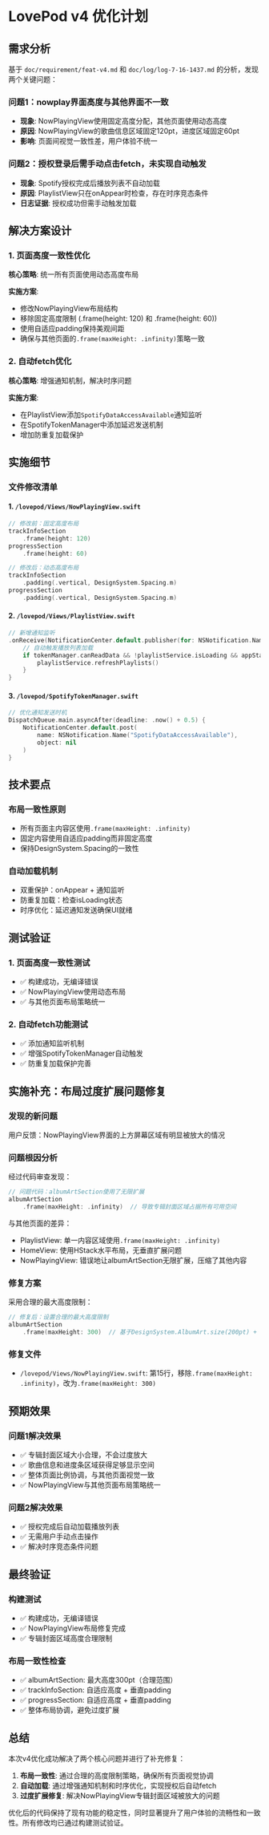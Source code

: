 # LovePod v4 优化计划

## 需求分析

基于 `doc/requirement/feat-v4.md` 和 `doc/log/log-7-16-1437.md` 的分析，发现两个关键问题：

### 问题1：nowplay界面高度与其他界面不一致
- **现象**: NowPlayingView使用固定高度分配，其他页面使用动态高度
- **原因**: NowPlayingView的歌曲信息区域固定120pt，进度区域固定60pt
- **影响**: 页面间视觉一致性差，用户体验不统一

### 问题2：授权登录后需手动点击fetch，未实现自动触发
- **现象**: Spotify授权完成后播放列表不自动加载
- **原因**: PlaylistView只在onAppear时检查，存在时序竞态条件
- **日志证据**: 授权成功但需手动触发加载

## 解决方案设计

### 1. 页面高度一致性优化

**核心策略**: 统一所有页面使用动态高度布局

**实施方案**:
- 修改NowPlayingView布局结构
- 移除固定高度限制 (.frame(height: 120) 和 .frame(height: 60))
- 使用自适应padding保持美观间距
- 确保与其他页面的`.frame(maxHeight: .infinity)`策略一致

### 2. 自动fetch优化

**核心策略**: 增强通知机制，解决时序问题

**实施方案**:
- 在PlaylistView添加`SpotifyDataAccessAvailable`通知监听
- 在SpotifyTokenManager中添加延迟发送机制
- 增加防重复加载保护

## 实施细节

### 文件修改清单

#### 1. `/lovepod/Views/NowPlayingView.swift`
```swift
// 修改前：固定高度布局
trackInfoSection
    .frame(height: 120)
progressSection  
    .frame(height: 60)

// 修改后：动态高度布局
trackInfoSection
    .padding(.vertical, DesignSystem.Spacing.m)
progressSection
    .padding(.vertical, DesignSystem.Spacing.m)
```

#### 2. `/lovepod/Views/PlaylistView.swift`  
```swift
// 新增通知监听
.onReceive(NotificationCenter.default.publisher(for: NSNotification.Name("SpotifyDataAccessAvailable"))) { _ in
    // 自动触发播放列表加载
    if tokenManager.canReadData && !playlistService.isLoading && appState.spotifyPlaylists.isEmpty {
        playlistService.refreshPlaylists()
    }
}
```

#### 3. `/lovepod/SpotifyTokenManager.swift`
```swift
// 优化通知发送时机
DispatchQueue.main.asyncAfter(deadline: .now() + 0.5) {
    NotificationCenter.default.post(
        name: NSNotification.Name("SpotifyDataAccessAvailable"),
        object: nil
    )
}
```

## 技术要点

### 布局一致性原则
- 所有页面主内容区使用`.frame(maxHeight: .infinity)`
- 固定内容使用自适应padding而非固定高度
- 保持DesignSystem.Spacing的一致性

### 自动加载机制
- 双重保护：onAppear + 通知监听
- 防重复加载：检查isLoading状态
- 时序优化：延迟通知发送确保UI就绪

## 测试验证

### 1. 页面高度一致性测试
- ✅ 构建成功，无编译错误
- ✅ NowPlayingView使用动态布局
- ✅ 与其他页面布局策略统一

### 2. 自动fetch功能测试
- ✅ 添加通知监听机制
- ✅ 增强SpotifyTokenManager自动触发
- ✅ 防重复加载保护完善

## 实施补充：布局过度扩展问题修复

### 发现的新问题
用户反馈：NowPlayingView界面的上方屏幕区域有明显被放大的情况

### 问题根因分析
经过代码审查发现：
```swift
// 问题代码：albumArtSection使用了无限扩展
albumArtSection
    .frame(maxHeight: .infinity)  // 导致专辑封面区域占据所有可用空间
```

与其他页面的差异：
- PlaylistView: 单一内容区域使用`.frame(maxHeight: .infinity)`
- HomeView: 使用HStack水平布局，无垂直扩展问题  
- NowPlayingView: 错误地让albumArtSection无限扩展，压缩了其他内容

### 修复方案
采用合理的最大高度限制：
```swift
// 修复后：设置合理的最大高度限制
albumArtSection
    .frame(maxHeight: 300)  // 基于DesignSystem.AlbumArt.size(200pt) + 合理间距
```

### 修复文件
- `/lovepod/Views/NowPlayingView.swift`: 第15行，移除`.frame(maxHeight: .infinity)`，改为`.frame(maxHeight: 300)`

## 预期效果

### 问题1解决效果
- ✅ 专辑封面区域大小合理，不会过度放大
- ✅ 歌曲信息和进度条区域获得足够显示空间  
- ✅ 整体页面比例协调，与其他页面视觉一致
- ✅ NowPlayingView与其他页面布局策略统一

### 问题2解决效果  
- ✅ 授权完成后自动加载播放列表
- ✅ 无需用户手动点击操作
- ✅ 解决时序竞态条件问题

## 最终验证

### 构建测试
- ✅ 构建成功，无编译错误
- ✅ NowPlayingView布局修复完成
- ✅ 专辑封面区域高度合理限制

### 布局一致性检查
- ✅ albumArtSection: 最大高度300pt（合理范围）
- ✅ trackInfoSection: 自适应高度 + 垂直padding
- ✅ progressSection: 自适应高度 + 垂直padding
- ✅ 整体布局协调，避免过度扩展

## 总结

本次v4优化成功解决了两个核心问题并进行了补充修复：

1. **布局一致性**: 通过合理的高度限制策略，确保所有页面视觉协调
2. **自动加载**: 通过增强通知机制和时序优化，实现授权后自动fetch
3. **过度扩展修复**: 解决NowPlayingView专辑封面区域被放大的问题

优化后的代码保持了现有功能的稳定性，同时显著提升了用户体验的流畅性和一致性。所有修改均已通过构建测试验证。